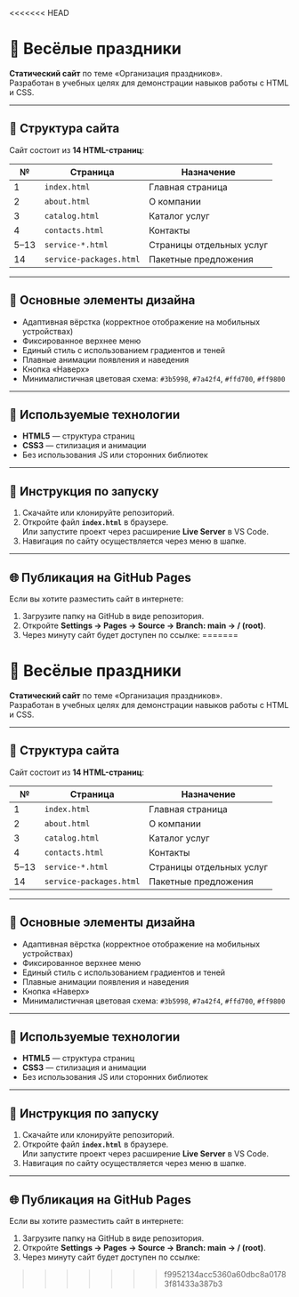 <<<<<<< HEAD
# 🎉 Весёлые праздники

**Статический сайт** по теме «Организация праздников».  
Разработан в учебных целях для демонстрации навыков работы с HTML и CSS.

---

## 📄 Структура сайта

Сайт состоит из **14 HTML-страниц**:

| № | Страница | Назначение |
|---|-----------|------------|
| 1 | `index.html` | Главная страница |
| 2 | `about.html` | О компании |
| 3 | `catalog.html` | Каталог услуг |
| 4 | `contacts.html` | Контакты |
| 5–13 | `service-*.html` | Страницы отдельных услуг |
| 14 | `service-packages.html` | Пакетные предложения |

---

## 🎨 Основные элементы дизайна

- Адаптивная вёрстка (корректное отображение на мобильных устройствах)
- Фиксированное верхнее меню
- Единый стиль с использованием градиентов и теней
- Плавные анимации появления и наведения
- Кнопка «Наверх»
- Минималистичная цветовая схема: `#3b5998`, `#7a42f4`, `#ffd700`, `#ff9800`

---

## 🧩 Используемые технологии

- **HTML5** — структура страниц  
- **CSS3** — стилизация и анимации  
- Без использования JS или сторонних библиотек

---

## 📁 Инструкция по запуску

1. Скачайте или клонируйте репозиторий.  
2. Откройте файл **`index.html`** в браузере.  
   Или запустите проект через расширение **Live Server** в VS Code.  
3. Навигация по сайту осуществляется через меню в шапке.

---

## 🌐 Публикация на GitHub Pages

Если вы хотите разместить сайт в интернете:

1. Загрузите папку на GitHub в виде репозитория.  
2. Откройте **Settings → Pages → Source → Branch: main → / (root)**.  
3. Через минуту сайт будет доступен по ссылке:
=======
# 🎉 Весёлые праздники

**Статический сайт** по теме «Организация праздников».  
Разработан в учебных целях для демонстрации навыков работы с HTML и CSS.

---

## 📄 Структура сайта

Сайт состоит из **14 HTML-страниц**:

| № | Страница | Назначение |
|---|-----------|------------|
| 1 | `index.html` | Главная страница |
| 2 | `about.html` | О компании |
| 3 | `catalog.html` | Каталог услуг |
| 4 | `contacts.html` | Контакты |
| 5–13 | `service-*.html` | Страницы отдельных услуг |
| 14 | `service-packages.html` | Пакетные предложения |

---

## 🎨 Основные элементы дизайна

- Адаптивная вёрстка (корректное отображение на мобильных устройствах)
- Фиксированное верхнее меню
- Единый стиль с использованием градиентов и теней
- Плавные анимации появления и наведения
- Кнопка «Наверх»
- Минималистичная цветовая схема: `#3b5998`, `#7a42f4`, `#ffd700`, `#ff9800`

---

## 🧩 Используемые технологии

- **HTML5** — структура страниц  
- **CSS3** — стилизация и анимации  
- Без использования JS или сторонних библиотек

---

## 📁 Инструкция по запуску

1. Скачайте или клонируйте репозиторий.  
2. Откройте файл **`index.html`** в браузере.  
   Или запустите проект через расширение **Live Server** в VS Code.  
3. Навигация по сайту осуществляется через меню в шапке.

---

## 🌐 Публикация на GitHub Pages

Если вы хотите разместить сайт в интернете:

1. Загрузите папку на GitHub в виде репозитория.  
2. Откройте **Settings → Pages → Source → Branch: main → / (root)**.  
3. Через минуту сайт будет доступен по ссылке:
>>>>>>> f9952134acc5360a60dbc8a01783f81433a387b3
